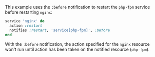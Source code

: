 This example uses the `:before` notification to restart the `php-fpm`
service before restarting `nginx`:

```ruby
service 'nginx' do
  action :restart
  notifies :restart, 'service[php-fpm]', :before
end
```

With the `:before` notification, the action specified for the `nginx`
resource won't run until action has been taken on the notified
resource (`php-fpm`).
